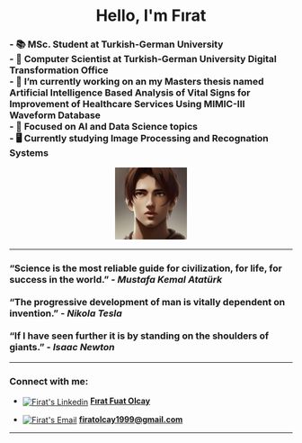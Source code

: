 <h1 align="center">Hello, I'm Fırat</h1>

<h3>
- 📚 MSc. Student at Turkish-German University <br>
- 🌌 Computer Scientist at Turkish-German University Digital Transformation Office <br>
- 🔭 I’m currently working on an my Masters thesis named Artificial Intelligence Based Analysis of
Vital Signs for Improvement of
Healthcare Services Using MIMIC-III
Waveform Database <br>
- 🔎 Focused on AI and Data Science topics<br>
- 🖥️ Currently studying Image Processing and Recognation Systems <br>
 </h3>
 
 <p align="center"> 
<a href="#"> <img src="./40544125.jfif" alt="Firat_Olcay_Logo" width="128"/> </a>
</p>
<hr/> 

<h3>
  “Science is the most reliable guide for civilization, for life, for success in the world.” - <i>Mustafa Kemal Atatürk</i> <br><br>
  “The progressive development of man is vitally dependent on invention.” - <i>Nikola Tesla</i> <br><br>
  “If I have seen further it is by standing on the shoulders of giants.” - <i>Isaac Newton</i>
  
</h3>
<hr/>
<h3 align="left">Connect with me:</h3>

- <a href="[https://linkedin.com/in/abdurrahmanodabaşı](https://linkedin.com/in/fırat-fuat-olcay-a93984147)" target="blank"><img align="center" src="https://upload.wikimedia.org/wikipedia/commons/thumb/c/ca/LinkedIn_logo_initials.png/600px-LinkedIn_logo_initials.png" alt="Firat's Linkedin" height="40" width="40" /></a> <a href="https://linkedin.com/in/fırat-fuat-olcay-a93984147" target="blank">**Fırat Fuat Olcay**</a>

- <a href="mailto:firatolcay1999@gmail.com" target="blank"><img align="center" src="https://brandslogos.com/wp-content/uploads/images/gmail-icon-logo-vector.svg" alt="Firat's Email" height="40" width="40" /></a>    **firatolcay1999@gmail.com**

<hr/> 

